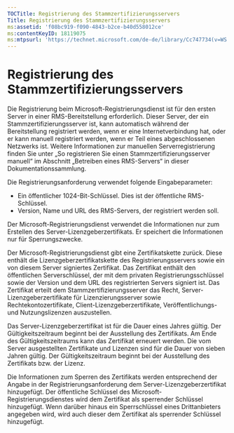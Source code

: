 ```yaml
---
TOCTitle: Registrierung des Stammzertifizierungsservers
Title: Registrierung des Stammzertifizierungsservers
ms:assetid: 'f08bc919-f090-4843-b2ce-b40d558012ce'
ms:contentKeyID: 18119075
ms:mtpsurl: 'https://technet.microsoft.com/de-de/library/Cc747734(v=WS.10)'
---
```


Registrierung des Stammzertifizierungsservers
=============================================

Die Registrierung beim Microsoft-Registrierungsdienst ist für den ersten Server in einer RMS-Bereitstellung erforderlich. Dieser Server, der ein Stammzertifizierungsserver ist, kann automatisch während der Bereitstellung registriert werden, wenn er eine Internetverbindung hat, oder er kann manuell registriert werden, wenn er Teil eines abgeschlossenen Netzwerks ist. Weitere Informationen zur manuellen Serverregistrierung finden Sie unter „So registrieren Sie einen Stammzertifizierungsserver manuell“ im Abschnitt „Betreiben eines RMS-Servers“ in dieser Dokumentationssammlung.

Die Registrierungsanforderung verwendet folgende Eingabeparameter:

-   Ein öffentlicher 1024-Bit-Schlüssel. Dies ist der öffentliche RMS-Schlüssel.
-   Version, Name und URL des RMS-Servers, der registriert werden soll.

Der Microsoft-Registrierungsdienst verwendet die Informationen nur zum Erstellen des Server-Lizenzgeberzertifikats. Er speichert die Informationen nur für Sperrungszwecke.

Der Microsoft-Registrierungsdienst gibt eine Zertifikatskette zurück. Diese enthält die Lizenzgeberzertifikatskette des Registrierungsservers sowie ein von diesem Server signiertes Zertifikat. Das Zertifikat enthält den öffentlichen Serverschlüssel, der mit dem privaten Registrierungsschlüssel sowie der Version und dem URL des registrierten Servers signiert ist. Das Zertifikat erteilt dem Stammzertifizierungsserver das Recht, Server-Lizenzgeberzertifikate für Lizenzierungsserver sowie Rechtekontozertifikate, Client-Lizenzgeberzertifikate, Veröffentlichungs- und Nutzungslizenzen auszustellen.

Das Server-Lizenzgeberzertifikat ist für die Dauer eines Jahres gültig. Der Gültigkeitszeitraum beginnt bei der Ausstellung des Zertifikats. Am Ende des Gültigkeitszeitraums kann das Zertifikat erneuert werden. Die vom Server ausgestellten Zertifikate und Lizenzen sind für die Dauer von sieben Jahren gültig. Der Gültigkeitszeitraum beginnt bei der Ausstellung des Zertifikats bzw. der Lizenz.

Die Informationen zum Sperren des Zertifikats werden entsprechend der Angabe in der Registrierungsanforderung dem Server-Lizenzgeberzertifikat hinzugefügt. Der öffentliche Schlüssel des Microsoft-Registrierungsdienstes wird dem Zertifikat als sperrender Schlüssel hinzugefügt. Wenn darüber hinaus ein Sperrschlüssel eines Drittanbieters angegeben wird, wird auch dieser dem Zertifikat als sperrender Schlüssel hinzugefügt.